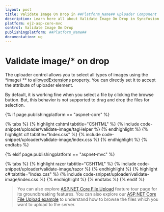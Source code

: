 ```yaml
---
layout: post
title: Validate Image On Drop in ##Platform_Name## Uploader Component
description: Learn here all about Validate Image On Drop in Syncfusion ##Platform_Name## Uploader component of Syncfusion Essential JS 2 and more.
platform: ej2-asp-core-mvc
control: Validate Image On Drop
publishingplatform: ##Platform_Name##
documentation: ug
---
```



# Validate image/* on drop

The uploader control allows you to select all types of images using the *image/ ** to [allowedExtensions](https://help.syncfusion.com/cr/aspnetcore-js2/Syncfusion.EJ2.Inputs.Uploader.html#Syncfusion_EJ2_Inputs_Uploader_AllowedExtensions) property. You can directly set it to accept the attribute of uploader element.

By default, it is working fine when you select a file by clicking the browse button. But, this behavior is not supported to drag and drop the files for selection.

{% if page.publishingplatform == "aspnet-core" %}

{% tabs %}
{% highlight cshtml tabtitle="CSHTML" %}
{% include code-snippet/uploader/validate-image/tagHelper %}
{% endhighlight %}
{% highlight c# tabtitle="Index.css" %}
{% include code-snippet/uploader/validate-image/index.css %}
{% endhighlight %}
{% endtabs %}

{% elsif page.publishingplatform == "aspnet-mvc" %}

{% tabs %}
{% highlight razor tabtitle="CSHTML" %}
{% include code-snippet/uploader/validate-image/razor %}
{% endhighlight %}
{% highlight c# tabtitle="Index.css" %}
{% include code-snippet/uploader/validate-image/index.css %}
{% endhighlight %}
{% endtabs %}
{% endif %}



> You can also explore [ASP.NET Core File Upload](https://www.syncfusion.com/aspnet-core-ui-controls/file-upload) feature tour page for its groundbreaking features. You can also explore our [ASP.NET Core File Upload example](https://ej2.syncfusion.com/aspnetcore/Uploader/DefaultFunctionalities#/material) to understand how to browse the files which you want to upload to the server.